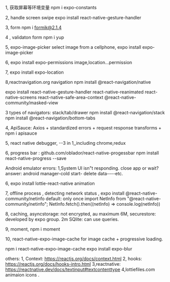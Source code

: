 
1, 获取屏幕等环境变量
npm i  expo-constants

2, handle screen swipe 
expo install react-native-gesture-handler

3, form
npm i formik@2.1.4

4 , validaton form
npm i yup

5, expo-image-picker 
select image from a cellphone,
expo install expo-image-picker

6, expo install expo-permissions
image,location...permission

7, expo install expo-location

8,reactnavigation.org navigation
npm install @react-navigation/native

expo install react-native-gesture-handler react-native-reanimated react-native-screens react-native-safe-area-context @react-native-community/masked-view

3 types of navigators: stack/tab/drawer
npm install @react-navigation/stack
npm install @react-navigation/bottom-tabs

4, ApiSauce: Axios + standardized errors + request response transforms + 
npm i apisauce

5, react native debugger, --3 in 1,,including chrome,redux

6, progress bar :
github.com/oblador/react-native-progessbar
npm install react-native-progress --save

Android emulator errors:
1,System UI isn"t  responding.  close app or wait?
answer: android manager-cold start- delete data----etc.

6, expo install lottie-react-native
 animation


7, offline process , detecting network status ,
expo install @react-native-community/netinfo
default: only once
import NetInfo from "@react-native-community/netinfo";
NetInfo.fetch().then((netInfo) => console.log(netInfo))

8, caching,
asyncstorage:  not encrypted, au maximum 6M, 
securestore: developed by expo group. 2m
SQlite: can use queries.

9, moment, 
npm i moment


10, react-native-expo-image-cache for image cache + progressive loading.

npm i react-native-expo-image-cache
expo install expo-blur

others:
1, Context: https://reactjs.org/docs/context.html
2, hooks: https://reactjs.org/docs/hooks-intro.html
3,reactnative: https://reactnative.dev/docs/textinput#textcontenttype 
4,lottiefiles.com
animaion icons .

